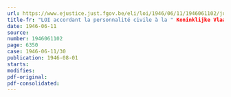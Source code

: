 ```yaml
---
url: https://www.ejustice.just.fgov.be/eli/loi/1946/06/11/1946061102/justel
title-fr: "LOI accordant la personnalité civile à la " Koninklijke Vlaamsche Academie voor Geneeskunde van Belgie ""
date: 1946-06-11
source:
number: 1946061102
page: 6350
case: 1946-06-11/30
publication: 1946-08-01
starts:
modifies:
pdf-original:
pdf-consolidated:
---
```


